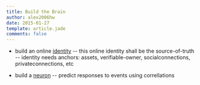 ```yaml
---
title: Build the Brain
author: alex2006hw
date: 2015-01-27
template: article.jade
comments: false
---
```


- build an online [identity](/articles/projects/buildrobot/brain/identity)
-- this online identity shall be the source-of-truth
-- identity needs anchors: assets, verifiable-owner, socialconnections,
privateconnections, etc

- build a [neuron](/articles/projects/buildrobot/brain/neuron)
-- predict responses to events using correllations



